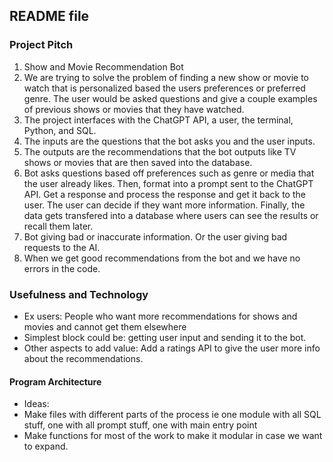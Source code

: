 ## README file
### Project Pitch
1. Show and Movie Recommendation Bot
2. We are trying to solve the problem of finding a new show or movie to watch that is personalized based 
   the users preferences or preferred genre. The user would be asked questions and give a couple examples 
   of previous shows or movies that they have watched.
3. The project interfaces with the ChatGPT API, a user, the terminal, Python, and SQL.
4. The inputs are the questions that the bot asks you and the user inputs.
5. The outputs are the recommendations that the bot outputs like TV shows or movies that are then 
   saved into the database.
6. Bot asks questions based off preferences such as genre or media that the user already likes. 
   Then, format into a prompt sent to the ChatGPT API. Get a response and process the response and get 
   it back to the user. The user can decide if they want more information. Finally, the data gets 
   transfered into a database where users can see the results or recall them later.
7. Bot giving bad or inaccurate information. Or the user giving bad requests to the AI.
8. When we get good recommendations from the bot and we have no errors in the code.

### Usefulness and Technology
* Ex users: People who want more recommendations for shows and movies and cannot get them elsewhere
* Simplest block could be: getting user input and sending it to the bot.
* Other aspects to add value: Add a ratings API to give the user more info about the recommendations.

#### Program Architecture
* Ideas:
* Make files with different parts of the process ie one module with all SQL stuff, one with all prompt stuff, one with main entry point
* Make functions for most of the work to make it modular in case we want to expand.
